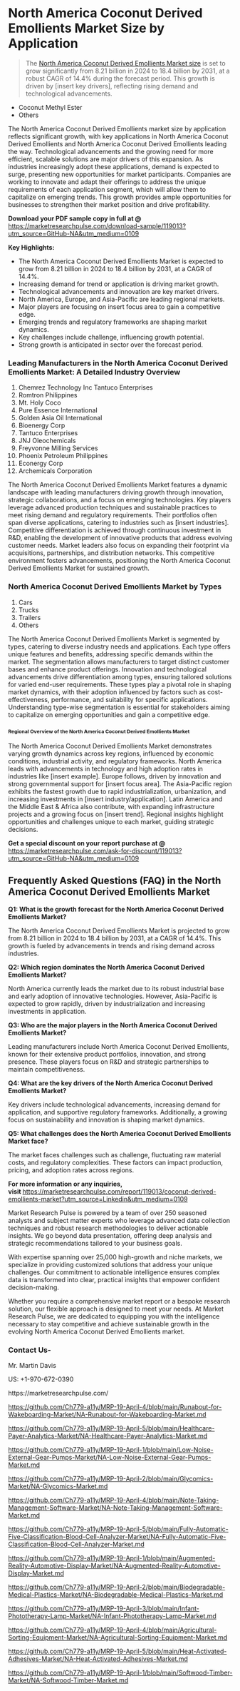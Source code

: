 <h1>North America Coconut Derived Emollients Market&nbsp;Size by Application</h1><blockquote><p>The <a href="https://marketresearchpulse.com/download-sample/119013?utm_source=GitHub-NA&amp;utm_medium=0109">North America Coconut Derived Emollients Market size</a> is set to grow significantly from 8.21 billion in 2024 to 18.4 billion by 2031, at a robust CAGR of 14.4% during the forecast period. This growth is driven by [insert key drivers], reflecting rising demand and technological advancements.</p></blockquote><ul><li>Coconut Methyl Ester<li> Others</li></ul><p>The North America Coconut Derived Emollients market size by application reflects significant growth, with key applications in North America Coconut Derived Emollients and North America Coconut Derived Emollients leading the way. Technological advancements and the growing need for more efficient, scalable solutions are major drivers of this expansion. As industries increasingly adopt these applications, demand is expected to surge, presenting new opportunities for market participants. Companies are working to innovate and adapt their offerings to address the unique requirements of each application segment, which will allow them to capitalize on emerging trends. This growth provides ample opportunities for businesses to strengthen their market position and drive profitability.</p><p><strong>Download your PDF sample copy in full at @ </strong><a href="https://marketresearchpulse.com/download-sample/119013?utm_source=GitHub-NA&amp;utm_medium=0109">https://marketresearchpulse.com/download-sample/119013?utm_source=GitHub-NA&amp;utm_medium=0109</a></p><p><strong>Key Highlights: </strong></p><ul><li>The North America Coconut Derived Emollients Market is expected to grow from 8.21 billion in 2024 to 18.4 billion by 2031, at a CAGR of 14.4%.</li><li>Increasing demand for trend or application is driving market growth.</li><li>Technological advancements and innovation are key market drivers.</li><li>North America, Europe, and Asia-Pacific are leading regional markets.</li><li>Major players are focusing on insert focus area to gain a competitive edge.</li><li>Emerging trends and regulatory frameworks are shaping market dynamics.</li><li>Key challenges include challenge, influencing growth potential.</li><li>Strong growth is anticipated in sector over the forecast period.</li></ul><h3>Leading Manufacturers in the North America Coconut Derived Emollients Market: A Detailed Industry Overview</h3><ol><li>Chemrez Technology Inc Tantuco Enterprises</li><li>Romtron Philippines</li><li>Mt. Holy Coco</li><li>Pure Essence International</li><li>Golden Asia Oil International</li><li>Bioenergy Corp</li><li>Tantuco Enterprises</li><li>JNJ Oleochemicals</li><li>Freyvonne Milling Services</li><li>Phoenix Petroleum Philippines</li><li>Econergy Corp</li><li>Archemicals Corporation</li></ol><div class="flex max-w-full flex-col flex-grow"><div class="min-h-8 text-message flex w-full flex-col items-end gap-2 whitespace-normal break-words [.text-message+&amp;]:mt-5" dir="auto" data-message-author-role="assistant" data-message-id="fd8432e4-4910-450d-b182-61b7bfb0a01f" data-message-model-slug="gpt-4o"><div class="flex w-full flex-col gap-1 empty:hidden first:pt-[3px]"><div class="markdown prose w-full break-words dark:prose-invert light"><p>The North America Coconut Derived Emollients Market features a dynamic landscape with leading manufacturers driving growth through innovation, strategic collaborations, and a focus on emerging technologies. Key players leverage advanced production techniques and sustainable practices to meet rising demand and regulatory requirements. Their portfolios often span diverse applications, catering to industries such as [insert industries]. Competitive differentiation is achieved through continuous investment in R&amp;D, enabling the development of innovative products that address evolving customer needs. Market leaders also focus on expanding their footprint via acquisitions, partnerships, and distribution networks. This competitive environment fosters advancements, positioning the North America Coconut Derived Emollients Market for sustained growth.</p></div></div></div></div><h3>North America Coconut Derived Emollients Market by Types</h3><ol><li>Cars<li> Trucks<li> Trailers<li> Others</li></ol><div class="flex max-w-full flex-col flex-grow"><div class="min-h-8 text-message flex w-full flex-col items-end gap-2 whitespace-normal break-words [.text-message+&amp;]:mt-5" dir="auto" data-message-author-role="assistant" data-message-id="084470be-0bb7-4664-bddf-5156b4f41249" data-message-model-slug="gpt-4o-mini"><div class="flex w-full flex-col gap-1 empty:hidden first:pt-[3px]"><div class="markdown prose w-full break-words dark:prose-invert light"><p>The North America Coconut Derived Emollients Market is segmented by types, catering to diverse industry needs and applications. Each type offers unique features and benefits, addressing specific demands within the market. The segmentation allows manufacturers to target distinct customer bases and enhance product offerings. Innovation and technological advancements drive differentiation among types, ensuring tailored solutions for varied end-user requirements. These types play a pivotal role in shaping market dynamics, with their adoption influenced by factors such as cost-effectiveness, performance, and suitability for specific applications. Understanding type-wise segmentation is essential for stakeholders aiming to capitalize on emerging opportunities and gain a competitive edge.</p></div></div></div></div><h3><span style="font-size: 11px;">Regional Overview of the North America Coconut Derived Emollients Market</span></h3><div class="flex max-w-full flex-col flex-grow"><div class="min-h-8 text-message flex w-full flex-col items-end gap-2 whitespace-normal break-words [.text-message+&amp;]:mt-5" dir="auto" data-message-author-role="assistant" data-message-id="e9038762-ce64-4e30-91c9-9bd413514231" data-message-model-slug="gpt-4o-mini"><div class="flex w-full flex-col gap-1 empty:hidden first:pt-[3px]"><div class="markdown prose w-full break-words dark:prose-invert light"><p>The North America Coconut Derived Emollients Market demonstrates varying growth dynamics across key regions, influenced by economic conditions, industrial activity, and regulatory frameworks. North America leads with advancements in technology and high adoption rates in industries like [insert example]. Europe follows, driven by innovation and strong governmental support for [insert focus area]. The Asia-Pacific region exhibits the fastest growth due to rapid industrialization, urbanization, and increasing investments in [insert industry/application]. Latin America and the Middle East &amp; Africa also contribute, with expanding infrastructure projects and a growing focus on [insert trend]. Regional insights highlight opportunities and challenges unique to each market, guiding strategic decisions.</p></div></div></div></div><p><strong>Get a special discount on your report purchase at @ </strong><a href="https://marketresearchpulse.com/ask-for-discount/119013?utm_source=GitHub-NA&amp;utm_medium=0109">https://marketresearchpulse.com/ask-for-discount/119013?utm_source=GitHub-NA&amp;utm_medium=0109</a></p><h2>Frequently Asked Questions (FAQ) in the North America Coconut Derived Emollients Market</h2><p><strong>Q1: What is the growth forecast for the North America Coconut Derived Emollients Market?</strong></p><p>The North America Coconut Derived Emollients Market is projected to grow from 8.21 billion in 2024 to 18.4 billion by 2031, at a CAGR of 14.4%. This growth is fueled by advancements in trends and rising demand across industries.</p><p><strong>Q2: Which region dominates the North America Coconut Derived Emollients Market?</strong></p><p>North America currently leads the market due to its robust industrial base and early adoption of innovative technologies. However, Asia-Pacific is expected to grow rapidly, driven by industrialization and increasing investments in application.</p><p><strong>Q3: Who are the major players in the North America Coconut Derived Emollients Market?</strong></p><p>Leading manufacturers include North America Coconut Derived Emollients, known for their extensive product portfolios, innovation, and strong presence. These players focus on R&amp;D and strategic partnerships to maintain competitiveness.</p><p><strong>Q4: What are the key drivers of the North America Coconut Derived Emollients Market?</strong></p><p>Key drivers include technological advancements, increasing demand for application, and supportive regulatory frameworks. Additionally, a growing focus on sustainability and innovation is shaping market dynamics.</p><p><strong>Q5: What challenges does the North America Coconut Derived Emollients Market face?</strong></p><p>The market faces challenges such as challenge, fluctuating raw material costs, and regulatory complexities. These factors can impact production, pricing, and adoption rates across regions.</p><p><strong>For more information or any inquiries, visit&nbsp;</strong><a href="https://marketresearchpulse.com/report/119013/coconut-derived-emollients-market?utm_source=Linkedin&utm_medium=0109">https://marketresearchpulse.com/report/119013/coconut-derived-emollients-market?utm_source=Linkedin&utm_medium=0109</a></p><p>Market Research Pulse is powered by a team of over 250 seasoned analysts and subject matter experts who leverage advanced data collection techniques and robust research methodologies to deliver actionable insights. We go beyond data presentation, offering deep analysis and strategic recommendations tailored to your business goals.</p><p>With expertise spanning over 25,000 high-growth and niche markets, we specialize in providing customized solutions that address your unique challenges. Our commitment to actionable intelligence ensures complex data is transformed into clear, practical insights that empower confident decision-making.</p><p>Whether you require a comprehensive market report or a bespoke research solution, our flexible approach is designed to meet your needs. At Market Research Pulse, we are dedicated to equipping you with the intelligence necessary to stay competitive and achieve sustainable growth in the evolving North America Coconut Derived Emollients market.</p><h3><strong>Contact Us-</strong></h3><p>Mr. Martin Davis</p><p>US: +1-970-672-0390</p><p>https://marketresearchpulse.com/</p><p><a href="https://github.com/Ch779-a11y/MRP-19-April-4/blob/main/Runabout-for-Wakeboarding-Market/NA-Runabout-for-Wakeboarding-Market.md">https://github.com/Ch779-a11y/MRP-19-April-4/blob/main/Runabout-for-Wakeboarding-Market/NA-Runabout-for-Wakeboarding-Market.md</a></p><p><a href="https://github.com/Ch779-a11y/MRP-19-April-5/blob/main/Healthcare-Payer-Analytics-Market/NA-Healthcare-Payer-Analytics-Market.md">https://github.com/Ch779-a11y/MRP-19-April-5/blob/main/Healthcare-Payer-Analytics-Market/NA-Healthcare-Payer-Analytics-Market.md</a></p><p><a href="https://github.com/Ch779-a11y/MRP-19-April-1/blob/main/Low-Noise-External-Gear-Pumps-Market/NA-Low-Noise-External-Gear-Pumps-Market.md">https://github.com/Ch779-a11y/MRP-19-April-1/blob/main/Low-Noise-External-Gear-Pumps-Market/NA-Low-Noise-External-Gear-Pumps-Market.md</a></p><p><a href="https://github.com/Ch779-a11y/MRP-19-April-2/blob/main/Glycomics-Market/NA-Glycomics-Market.md">https://github.com/Ch779-a11y/MRP-19-April-2/blob/main/Glycomics-Market/NA-Glycomics-Market.md</a></p><p><a href="https://github.com/Ch779-a11y/MRP-19-April-4/blob/main/Note-Taking-Management-Software-Market/NA-Note-Taking-Management-Software-Market.md">https://github.com/Ch779-a11y/MRP-19-April-4/blob/main/Note-Taking-Management-Software-Market/NA-Note-Taking-Management-Software-Market.md</a></p><p><a href="https://github.com/Ch779-a11y/MRP-19-April-5/blob/main/Fully-Automatic-Five-Classification-Blood-Cell-Analyzer-Market/NA-Fully-Automatic-Five-Classification-Blood-Cell-Analyzer-Market.md">https://github.com/Ch779-a11y/MRP-19-April-5/blob/main/Fully-Automatic-Five-Classification-Blood-Cell-Analyzer-Market/NA-Fully-Automatic-Five-Classification-Blood-Cell-Analyzer-Market.md</a></p><p><a href="https://github.com/Ch779-a11y/MRP-19-April-1/blob/main/Augmented-Reality-Automotive-Display-Market/NA-Augmented-Reality-Automotive-Display-Market.md">https://github.com/Ch779-a11y/MRP-19-April-1/blob/main/Augmented-Reality-Automotive-Display-Market/NA-Augmented-Reality-Automotive-Display-Market.md</a></p><p><a href="https://github.com/Ch779-a11y/MRP-19-April-2/blob/main/Biodegradable-Medical-Plastics-Market/NA-Biodegradable-Medical-Plastics-Market.md">https://github.com/Ch779-a11y/MRP-19-April-2/blob/main/Biodegradable-Medical-Plastics-Market/NA-Biodegradable-Medical-Plastics-Market.md</a></p><p><a href="https://github.com/Ch779-a11y/MRP-19-April-3/blob/main/Infant-Phototherapy-Lamp-Market/NA-Infant-Phototherapy-Lamp-Market.md">https://github.com/Ch779-a11y/MRP-19-April-3/blob/main/Infant-Phototherapy-Lamp-Market/NA-Infant-Phototherapy-Lamp-Market.md</a></p><p><a href="https://github.com/Ch779-a11y/MRP-19-April-4/blob/main/Agricultural-Sorting-Equipment-Market/NA-Agricultural-Sorting-Equipment-Market.md">https://github.com/Ch779-a11y/MRP-19-April-4/blob/main/Agricultural-Sorting-Equipment-Market/NA-Agricultural-Sorting-Equipment-Market.md</a></p><p><a href="https://github.com/Ch779-a11y/MRP-19-April-5/blob/main/Heat-Activated-Adhesives-Market/NA-Heat-Activated-Adhesives-Market.md">https://github.com/Ch779-a11y/MRP-19-April-5/blob/main/Heat-Activated-Adhesives-Market/NA-Heat-Activated-Adhesives-Market.md</a></p><p><a href="https://github.com/Ch779-a11y/MRP-19-April-1/blob/main/Softwood-Timber-Market/NA-Softwood-Timber-Market.md">https://github.com/Ch779-a11y/MRP-19-April-1/blob/main/Softwood-Timber-Market/NA-Softwood-Timber-Market.md</a></p>
